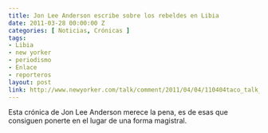 ```yaml
---
title: Jon Lee Anderson escribe sobre los rebeldes en Libia
date: 2011-03-28 00:00:00 Z
categories: [ Noticias, Crónicas ]
tags:
- Libia
- new yorker
- periodismo
- Enlace
- reporteros
layout: post
link: http://www.newyorker.com/talk/comment/2011/04/04/110404taco_talk_anderson
---
```


Esta crónica de Jon Lee Anderson merece la pena, es de esas que consiguen ponerte en el lugar de una forma magistral. 